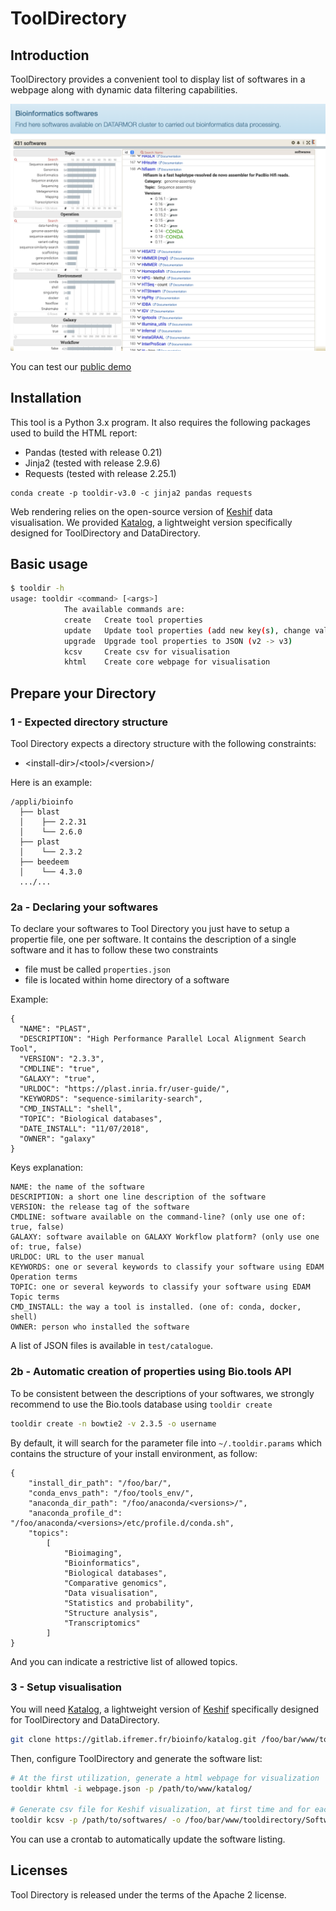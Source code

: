 # ToolDirectory
## Introduction

ToolDirectory provides a convenient tool to display list of softwares in a webpage along with dynamic data filtering capabilities.

![Tool Directory](images/tooldirectory.png)

You can test our [public demo](https://ifremer-bioinformatics.github.io/ToolDirectorySample/)

## Installation

This tool is a Python 3.x program. It also requires the following packages used to build the HTML report:

* Pandas (tested with release 0.21)
* Jinja2 (tested with release 2.9.6)
* Requests (tested with release 2.25.1)

```
conda create -p tooldir-v3.0 -c jinja2 pandas requests
```

Web rendering relies on the open-source version of [Keshif](https://github.com/adilyalcin/Keshif) data visualisation. We provided [Katalog](https://gitlab.ifremer.fr/bioinfo/katalog), a lightweight version specifically designed for ToolDirectory and DataDirectory.

## Basic usage

```bash
$ tooldir -h
usage: tooldir <command> [<args>]
            The available commands are:
            create   Create tool properties
            update   Update tool properties (add new key(s), change values)
            upgrade  Upgrade tool properties to JSON (v2 -> v3)
            kcsv     Create csv for visualisation
            khtml    Create core webpage for visualisation
```

## Prepare your Directory
### 1 - Expected directory structure

Tool Directory expects a directory structure with the following constraints:

- \<install-dir>/\<tool>/\<version>/

Here is an example:

```
/appli/bioinfo
  ├── blast
  │    ├── 2.2.31
  │    └── 2.6.0
  ├── plast
  │    └── 2.3.2
  ├── beedeem
  │    └── 4.3.0
  .../...
```
### 2a - Declaring your softwares

To declare your softwares to Tool Directory you just have to setup a propertie file, one per software. It contains the description of a single software and it has to follow these two constraints

* file must be called ```properties.json```
* file is located within home directory of a software

Example:
```
{
  "NAME": "PLAST",
  "DESCRIPTION": "High Performance Parallel Local Alignment Search Tool",
  "VERSION": "2.3.3",
  "CMDLINE": "true",
  "GALAXY": "true",
  "URLDOC": "https://plast.inria.fr/user-guide/",
  "KEYWORDS": "sequence-similarity-search",
  "CMD_INSTALL": "shell",
  "TOPIC": "Biological databases",
  "DATE_INSTALL": "11/07/2018",
  "OWNER": "galaxy"
}
```
Keys explanation:

```
NAME: the name of the software
DESCRIPTION: a short one line description of the software
VERSION: the release tag of the software
CMDLINE: software available on the command-line? (only use one of: true, false)
GALAXY: software available on GALAXY Workflow platform? (only use one of: true, false)
URLDOC: URL to the user manual
KEYWORDS: one or several keywords to classify your software using EDAM Operation terms
TOPIC: one or several keywords to classify your software using EDAM Topic terms
CMD_INSTALL: the way a tool is installed. (one of: conda, docker, shell)
OWNER: person who installed the software
```

A list of JSON files is available in `test/catalogue`.

### 2b - Automatic creation of properties using Bio.tools API

To be consistent between the descriptions of your softwares, we strongly recommend to use the Bio.tools database using ```tooldir create```

```bash
tooldir create -n bowtie2 -v 2.3.5 -o username
```
By default, it will search for the parameter file into  ```~/.tooldir.params``` which contains the structure of your install environment, as follow:

```
{
    "install_dir_path": "/foo/bar/",
    "conda_envs_path": "/foo/tools_env/",
    "anaconda_dir_path": "/foo/anaconda/<versions>/",
    "anaconda_profile_d": "/foo/anaconda/<versions>/etc/profile.d/conda.sh",
    "topics":
        [
            "Bioimaging",
            "Bioinformatics",
            "Biological databases",
            "Comparative genomics",
            "Data visualisation",
            "Statistics and probability",
            "Structure analysis",
            "Transcriptomics"
        ]
}
```

And you can indicate a restrictive list of allowed topics.

### 3 - Setup visualisation

You will need [Katalog](https://gitlab.ifremer.fr/bioinfo/katalog), a lightweight version of [Keshif](https://github.com/adilyalcin/Keshif) specifically designed for ToolDirectory and DataDirectory.


```bash
git clone https://gitlab.ifremer.fr/bioinfo/katalog.git /foo/bar/www/tooldirectory
```

Then, configure ToolDirectory and generate the software list:
```bash
# At the first utilization, generate a html webpage for visualization
tooldir khtml -i webpage.json -p /path/to/www/katalog/

# Generate csv file for Keshif visualization, at first time and for each update
tooldir kcsv -p /path/to/softwares/ -o /foo/bar/www/tooldirectory/Softwares.csv
```

You can use a crontab to automatically update the software listing.

## Licenses

Tool Directory is released under the terms of the Apache 2 license.